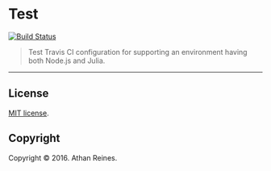 Test
===
[![Build Status][build-image]][build-url]

> Test Travis CI configuration for supporting an environment having both Node.js and Julia.




---
## License

[MIT license](http://opensource.org/licenses/MIT).


## Copyright

Copyright &copy; 2016. Athan Reines.


[build-image]: http://img.shields.io/travis//master.svg
[build-url]: https://travis-ci.org/
